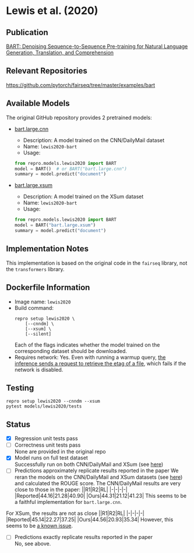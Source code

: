 # Lewis et al. (2020)

## Publication
[BART: Denoising Sequence-to-Sequence Pre-training for Natural Language Generation, Translation, and Comprehension](https://arxiv.org/abs/1910.13461)

## Relevant Repositories
https://github.com/pytorch/fairseq/tree/master/examples/bart

## Available Models
The original GitHub repository provides 2 pretrained models:

- [bart.large.cnn](https://dl.fbaipublicfiles.com/fairseq/models/bart.large.cnn.tar.gz)
  - Description: A model trained on the CNN/DailyMail dataset
  - Name: `lewis2020-bart`
  - Usage:
  ```python
  from repro.models.lewis2020 import BART
  model = BART()  # or BART("bart.large.cnn")
  summary = model.predict("document")
  ```

- [bart.large.xsum](https://dl.fbaipublicfiles.com/fairseq/models/bart.large.xsum.tar.gz)
  - Description: A model trained on the XSum dataset
  - Name: `lewis2020-bart`
  - Usage:
  ```python
  from repro.models.lewis2020 import BART
  model = BART("bart.large.xsum")
  summary = model.predict("document")
  ```
  
## Implementation Notes
This implementation is based on the original code in the `fairseq` library, not the `transformers` library.

## Dockerfile Information
- Image name: `lewis2020`
- Build command:
    ```
    repro setup lewis2020 \
        [--cnndm] \
        [--xsum] \
        [--silent]
    ````
  Each of the flags indicates whether the model trained on the corresponding dataset should be downloaded.
- Requires network: Yes.
Even with running a warmup query, [the inference sends a request to retrieve the etag of a file](https://github.com/pytorch/fairseq/blob/72323586aeae75e2b704c1c936784471bfa75019/fairseq/file_utils.py#L278), which fails if the network is disabled.

## Testing
```
repro setup lewis2020 --cnndm --xsum
pytest models/lewis2020/tests
```

## Status
- [x] Regression unit tests pass  
- [ ] Correctness unit tests pass  
None are provided in the original repo
- [x] Model runs on full test dataset  
Successfully run on both CNN/DailyMail and XSum (see [here](experiments/reproduce-results/Readme.md))
- [ ] Predictions approximately replicate results reported in the paper
We reran the models on the CNN/DailyMail and XSum datasets (see [here](experiments/reproduce-results/Readme.md)) and calculated the ROUGE score.
The CNN/DailyMail results are very close to those in the paper:
||R1|R2|RL|
|-|-|-|-|
|Reported|44.16|21.28|40.90|
|Ours|44.31|21.12|41.23|
This seems to be a faithful implementation for `bart.large.cnn`.

For XSum, the results are not as close
||R1|R2|RL|
|-|-|-|-|
|Reported|45.14|22.27|37.25|
|Ours|44.56|20.93|35.34|
However, this seems to be [a known issue](https://github.com/pytorch/fairseq/issues/1971).

- [ ] Predictions exactly replicate results reported in the paper  
No, see above.
